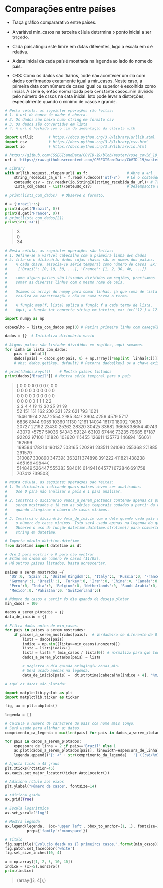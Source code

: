# Comparações entre países

* Traça gráfico compararativo entre países.
* A variável min_casos na terceira célula determina o ponto inicial a ser traçado.
* Cada pais atingiu este limite em datas diferentes, logo a escala em x é relativa.
* A data inicial da cada país é mostrada na legenda ao lado do nome do país.

* OBS: Como os dados são diários, pode não acontecer um dia com dados confirmados exatamente igual a min_casos. Neste caso, a primeira data com número de casos igual ou superior é escolhida como inicial. A série é, então normalizada pela constante casos_min dividido pelo número de casos na data inicial. Isto pode levar a distorções, especialmente quando o mínimo de casos é grande.

```python
# Nesta célula, as seguintes operações são feitas:
# 1. A url do banco de dados é aberta.
# 2. Os dados são baixa numa string em formato csv
# 3. Os dados são convertidos em lista
# 4. A url é fechada com o fim da indentação da clásula with

import urllib       # https://docs.python.org/3.8/library/urllib.html
import csv          # https://docs.python.org/3.8/library/csv.html
import io           # https://docs.python.org/3.8/library/io.html

# https://github.com/CSSEGISandData/COVID-19/blob/master/csse_covid_19_data/csse_covid_19_time_series/time_series_covid19_confirmed_global.csv
url = 'https://raw.githubusercontent.com/CSSEGISandData/COVID-19/master/csse_covid_19_data/csse_covid_19_time_series/time_series_covid19_confirmed_global.csv'

# Library
with urllib.request.urlopen(url) as f:                  # Abre a url
    string_recebida_da_url = f.read().decode('utf-8')   # Lê o conteúdo e decodifica em utf-8
    conteudo_csv = csv.reader(io.StringIO(string_recebida_da_url)) # Transforma em iterador csv
    lista_com_dados = list(conteudo_csv)                # Desempacota numa lista

# print(lista_com_dados)  # Observe o formato.
```
>

```python
d = {'Brazil':3}
print(d.get('Brazil', 0))
print(d.get('France', 0))
# print(lista_com_dados[2])
print(int('34'))
```
> 3  
> 0  
> 34

```python
# Nesta célula, as seguintes operações são feitas:
# 1. Define-se a varável cabecalho com a primeira linha dos dados.
# 2. Cria-se o dicionário dados cujas chaves são os nomes dos países.
#    A cada chave, associa-se série temporal como número de casos. Ex:
#     {'Brazil': [0, 10, 30, ...], 'France': [1, 2, 30, 40, ...]}    
#
#    Como alguns países são listados divididos em regiões, precisamos
#    somar as diversas linhas com o mesmo nome de país.
#
#    Usamos os arrays do numpy para somar linhas, já que soma de lista
#    resulta em concatenação e não em soma termo a termo.
#
#    A função map(f, lista) aplica a função f a cada termo de lista.
#    Aqui, a função int converte string em inteiro, ex: int('12') = 12.

import numpy as np

cabecalho = lista_com_dados.pop(0) # Retira primeira linha com cabeçalho

dados = {}  # Inicializa dicionário vazio

# Alguns países são listados divididos em regiões, aqui somamos.
for linha in lista_com_dados:
    pais = linha[1]
    dados[pais] = dados.get(pais, 0) + np.array([*map(int, linha[4:])])
    # obs: dados.get(key, default) # Retorna dados[key] se a chave existe, senão o valor padrão

# print(dados.keys())    # Mostra países listados
print(dados['Brazil']) # Mostra série temporal para o país
```
> [     0      0      0      0      0      0      0      0      0      0  
>       0      0      0      0      0      0      0      0      0      0  
>       0      0      0      0      0      0      0      0      0      0  
>       0      0      0      0      0      1      1      1      2      2  
>       2      2      4      4     13     13     20     25     31     38  
>      52    151    151    162    200    321    372    621    793   1021  
>    1546   1924   2247   2554   2985   3417   3904   4256   4579   5717  
>    6836   8044   9056  10360  11130  12161  14034  16170  18092  19638  
>   20727  22192  23430  25262  28320  30425  33682  36658  38654  40743  
>   43079  45757  50036  54043  59324  63100  67446  73235  79685  87187  
>   92202  97100 101826 108620 115455 126611 135773 146894 156061 162699  
>  169594 178214 190137 203165 220291 233511 241080 255368 271885 291579  
>  310087 330890 347398 363211 374898 391222 411821 438238 465166 498440  
>  514849 526447 555383 584016 614941 645771 672846 691758 707412 739503]

```python
# Nesta célula, as seguintes operações são feitas:
# 1. Um dicionário indicando quais países devem ser analisados.
#    Use 0 para não analisar o país e 1 para analisar.
#
# 2. Constroi o dicionário dados_a_serem_plotados contendo apenas os países a
#    serem mostrados e já com as séries temporais podadas a partir da data
#    quando atingiram o número de casos mínimos.
#
# 3. Constroi o dicionário data_de_inicio com a data quando cada país atingiu
#    o número de casos mínimos. Isto será usado apenas na legenda do gráfico.
#    Observe o uso da função datetime.datetime.strptime() para converter
#    string em datetime.

# Importa módulo datetime.datetime
from datetime import datetime as dt

# Use 1 para mostrar e 0 para não mostrar
# Estão em ordem de número de casos (11/05).
# Há outros países listados, basta acrescentar.

paises_a_serem_mostrados ={
  'US':0, 'Spain':1, 'United Kingdom':1, 'Italy':1, 'Russia':0, 'France':1,
  'Germany':1, 'Brazil':1, 'Turkey':0, 'Iran':0, 'China':0, 'Canada':0,
  'Peru':0, 'India':0, 'Belgium':0, 'Netherlands':0, 'Saudi Arabia':0,
  'Mexico':0, 'Pakistan':0, 'Switzerland':0}

# Número de casos a partir do dia quando de deseja plotar
min_casos = 100

dados_a_serem_plotados = {}
data_de_inicio = {}

# Filtra dados antes de min_casos.
for pais in paises_a_serem_mostrados:
    if paises_a_serem_mostrados[pais]:  # Verdadeiro se diferente de 0
        lista = dados[pais]
        indice = np.min((lista>=min_casos).nonzero())
        lista = lista[indice:]
        lista = lista * (min_casos / lista[0]) # normaliza para que todos comecem com min_casos
        dados_a_serem_plotados[pais] = lista

        # Registra o dia quando atingingiu casos_min.
        # Será usado apenas na legenda.
        data_de_inicio[pais] =  dt.strptime(cabecalho[indice + 4], '%m/%d/%y')
```

```python
# Aqui os dados são plotados

import matplotlib.pyplot as plt
import matplotlib.ticker as ticker

fig, ax = plt.subplots()

legenda = []

# Calcula o número de caractere do país com nome mais longo.
# Será usado para alinhar as datas.
comprimento_da_legenda = max(len(pais) for pais in dados_a_serem_plotados)

for pais in dados_a_serem_plotados:
    espessura_de_linha = 2 if pais=='Brazil' else 1
    ax.plot(dados_a_serem_plotados[pais], linewidth=espessura_de_linha)
    legenda.append(('{: <' + str(comprimento_da_legenda) + '} ({:%d/%m})').format(pais, data_de_inicio[pais]))

# Ajusta ticks a 45 graus
plt.xticks(rotation=45)
ax.xaxis.set_major_locator(ticker.AutoLocator())

# Adiciona rótulo aos eixos
plt.ylabel("Número de casos", fontsize=14)

# Adiciona grade
ax.grid(True)

# Escala logaritmica
ax.set_yscale('log')

# Mostra legenda
ax.legend(legenda,  loc='upper left', bbox_to_anchor=(1, 1), fontsize=12,
          prop={'family':'monospace'})

# Título
fig.suptitle('Evolução desde os {} primeiros casos.'.format(min_casos))
fig.patch.set_facecolor('white')
fig.set_size_inches(10, 4)
```

```python
x = np.array([1, 2, 3, 10, 30])
indice = (x>=5).nonzero()
print(indice)
```
> (array([3, 4]),)
